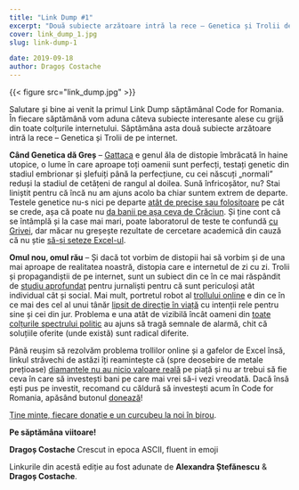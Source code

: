 ```yaml
---
title: "Link Dump #1"
excerpt: "Două subiecte arzătoare intră la rece – Genetica și Trolii de pe internet."
cover: link_dump_1.jpg
slug: link-dump-1

date: 2019-09-18
author: Dragoș Costache
---
```


{{< figure src="link_dump.jpg" >}}

Salutare și bine ai venit la <span class="has-background-warning">primul Link Dump săptămânal Code for Romania</span>. În fiecare săptămână vom aduna câteva subiecte interesante alese cu grijă din toate colțurile internetului. Săptămâna asta două subiecte arzătoare intră la rece – <span class="has-background-warning">Genetica și Trolii de pe internet</span>.
 
**Când Genetica dă Greș** – [Gattaca](https://www.imdb.com/title/tt0119177/) e genul ăla de distopie îmbrăcată în haine utopice, o lume în care aproape toți oamenii sunt perfecți, testați genetic din stadiul embrionar și șlefuiți până la perfecțiune, cu cei născuți „normali” reduși la stadiul de cetățeni de rangul al doilea. Sună înfricoșător, nu? Stai liniștit pentru că încă nu am ajuns acolo ba chiar suntem extrem de departe. Testele genetice nu-s nici pe departe [atât de precise sau folositoare](https://www.wsj.com/articles/dna-testing-was-meant-to-help-treat-esmes-illness-it-created-turmoil-11558093193) pe cât se crede, așa că poate nu [da banii pe așa ceva de Crăciun](https://gizmodo.com/dont-take-the-dna-test-youll-probably-get-for-christmas-1831068871). Și ține cont că se întâmplă și la case mai mari, poate laboratorul de teste te confundă [cu Grivei](https://gizmodo.com/report-a-dna-testing-company-could-not-tell-the-differ-1825715321), dar măcar nu greșește rezultate de cercetare academică din cauză că nu știe [să-și seteze Excel-ul](https://www.sciencemag.org/news/2016/08/one-five-genetics-papers-contains-errors-thanks-microsoft-excel).
 
**Omul nou, omul rău** – Și dacă tot vorbim de distopii hai să vorbim și de una mai aproape de realitatea noastră, distopia care e internetul de zi cu zi. Trolii și propagandiștii de pe internet, sunt un subiect din ce în ce mai răspândit de [studiu aprofundat](https://www.ted.com/talks/andrew_marantz_inside_the_bizarre_world_of_internet_trolls_and_propagandists) pentru jurnaliști pentru că sunt periculoși atât individual cât și social. Mai mult, portretul robot al [trollului online](https://thebaffler.com/salvos/new-man-4chan-nagle) e din ce în ce mai des cel al unui tânăr [lipsit de direcție în viață](https://www.buzzfeednews.com/article/josephbernstein/lane-davis-ralph-retort-seattle4truth-alt-right) cu intenții rele pentru sine și cei din jur. Problema e una atât de vizibilă încât oameni din [toate colțurile spectrului politic](https://thebaffler.com/latest/transgression-nagle) au ajuns să tragă semnale de alarmă, chit că soluțiile oferite (unde există) sunt radical diferite.

Până reușim să rezolvăm problema trollilor online și a gafelor de Excel însă, linkul străvechi de astăzi îți reamintește că (spre deosebire de  metale prețioase) [diamantele nu au nicio valoare reală](https://www.theatlantic.com/magazine/archive/1982/02/have-you-ever-tried-to-sell-a-diamond/304575/â) pe piață și nu ar trebui să fie ceva în care să investești bani pe care mai vrei să-i vezi vreodată. Dacă însă ești pus pe investit, recomand cu căldură să investești acum în Code for Romania, apăsând butonul <span class="has-background-warning">[donează](https://code4.ro/ro/doneaza/)</span>! 

[Ține minte, fiecare donație e un curcubeu la noi în birou](https://code4.ro/ro/doneaza/).

**Pe săptămâna viitoare!**

**Dragoș Costache**
Crescut in epoca ASCII, fluent in emoji

Linkurile din acestă ediție au fost adunate de **Alexandra Ștefănescu** & **Dragoș Costache**.
